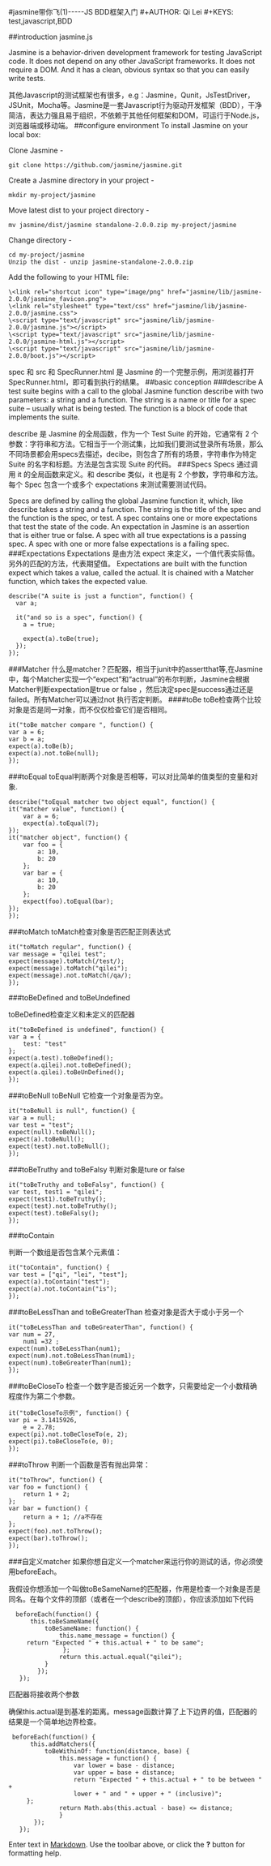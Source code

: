 #jasmine带你飞(1)-----JS BDD框架入门
#+AUTHOR: Qi Lei
#+KEYS: test,javascript,BDD

##introduction jasmine.js

Jasmine is a behavior-driven development framework for testing JavaScript code. It does not depend on any other JavaScript frameworks. It does not require a DOM. And it has a clean, obvious syntax so that you can easily write tests.

其他Javascript的测试框架也有很多，e.g：Jasmine，Qunit，JsTestDriver，JSUnit，Mocha等。Jasmine是一套Javascript行为驱动开发框架（BDD），干净简洁，表达力强且易于组织，不依赖于其他任何框架和DOM，可运行于Node.js，浏览器端或移动端。
##configure environment
To install Jasmine on your local box:

Clone Jasmine -

```
git clone https://github.com/jasmine/jasmine.git

```

Create a Jasmine directory in your project -

``` 
mkdir my-project/jasmine
```

Move latest dist to your project directory - 

```
mv jasmine/dist/jasmine standalone-2.0.0.zip my-project/jasmine
```

Change directory - 
```
cd my-project/jasmine
Unzip the dist - unzip jasmine-standalone-2.0.0.zip
```

Add the following to your HTML file:

```
\<link rel="shortcut icon" type="image/png" href="jasmine/lib/jasmine-2.0.0/jasmine_favicon.png">
\<link rel="stylesheet" type="text/css" href="jasmine/lib/jasmine-2.0.0/jasmine.css">
\<script type="text/javascript" src="jasmine/lib/jasmine-2.0.0/jasmine.js"></script>
\<script type="text/javascript" src="jasmine/lib/jasmine-2.0.0/jasmine-html.js"></script>
\<script type="text/javascript" src="jasmine/lib/jasmine-2.0.0/boot.js"></script>
```
spec 和 src 和 SpecRunner.html 是 Jasmine 的一个完整示例，用浏览器打开 SpecRunner.html，即可看到执行的结果。
##basic conception
###describe
A test suite begins with a call to the global Jasmine function describe with two parameters: a string and a function. The string is a name or title for a spec suite – usually what is being tested. The function is a block of code that implements the suite.

describe 是 Jasmine 的全局函数，作为一个 Test Suite 的开始，它通常有 2 个参数：字符串和方法。它相当于一个测试集，比如我们要测试登录所有场景，那么不同场景都会用specs去描述，decibe，则包含了所有的场景，字符串作为特定 Suite 的名字和标题。方法是包含实现 Suite 的代码。 
###Specs
Specs 通过调用 it 的全局函数来定义。和 describe 类似，it 也是有 2 个参数，字符串和方法。每个 Spec 包含一个或多个 expectations 来测试需要测试代码。

Specs are defined by calling the global Jasmine function it, which, like describe takes a string and a function. The string is the title of the spec and the function is the spec, or test. A spec contains one or more expectations that test the state of the code. An expectation in Jasmine is an assertion that is either true or false. A spec with all true expectations is a passing spec. A spec with one or more false expectations is a failing spec.
###Expectations
Expectations 是由方法 expect 来定义，一个值代表实际值。另外的匹配的方法，代表期望值。
Expectations are built with the function expect which takes a value, called the actual. It is chained with a Matcher function, which takes the expected value.

```
describe("A suite is just a function", function() {
  var a;

  it("and so is a spec", function() {
    a = true;

    expect(a).toBe(true);
  });
});
```
###Matcher
什么是matcher？匹配器，相当于junit中的assertthat等,在Jasmine中，每个Matcher实现一个“expect”和“actrual”的布尔判断，Jasmine会根据Matcher判断expectation是true or false ，然后决定spec是success通过还是failed。所有Matcher可以通过not 执行否定判断。
####toBe
toBe检查两个比较对象是否是同一对象，而不仅仅检查它们是否相同。

```
it("toBe matcher compare ", function() {
var a = 6;
var b = a;
expect(a).toBe(b);
expect(a).not.toBe(null);
});
```
###toEqual
toEqual判断两个对象是否相等，可以对比简单的值类型的变量和对象.

```
describe("toEqual matcher two object equal", function() {
it("matcher value", function() {
    var a = 6;
    expect(a).toEqual(7);
});
it("matcher object", function() {
    var foo = {
        a: 10,
        b: 20
    };
    var bar = {
        a: 10,
        b: 20
    };
    expect(foo).toEqual(bar);
});
});
```
###toMatch
toMatch检查对象是否匹配正则表达式

```
it("toMatch regular", function() {
var message = "qilei test";
expect(message).toMatch(/test/);
expect(message).toMatch("qilei");
expect(message).not.toMatch(/qa/);
});
```
###toBeDefined and toBeUndefined

toBeDefined检查定义和未定义的匹配器

```
it("toBeDefined is undefined", function() {
var a = {
    test: "test"
};
expect(a.test).toBeDefined();
expect(a.qilei).not.toBeDefined();
expect(a.qilei).toBeUnDefined();
});
```
###toBeNull
toBeNull 它检查一个对象是否为空。

```
it("toBeNull is null", function() {
var a = null;
var test = "test";
expect(null).toBeNull();
expect(a).toBeNull();
expect(test).not.toBeNull();
});
```
###toBeTruthy and toBeFalsy
判断对象是ture or false

```
it("toBeTruthy and toBeFalsy", function() {
var test, test1 = "qilei";
expect(test1).toBeTruthy();
expect(test).not.toBeTruthy();
expect(test).toBeFalsy();
});
```
###toContain

判断一个数组是否包含某个元素值：

```
it("toContain", function() {
var test = ["qi", "lei", "test"];
expect(a).toContain("test");
expect(a).not.toContain("is");
});

```
###toBeLessThan and toBeGreaterThan
检查对象是否大于或小于另一个

```
it("toBeLessThan and toBeGreaterThan", function() {
var num = 27,
    num1 =32 ;
expect(num).toBeLessThan(num1);
expect(num).not.toBeLessThan(num1);
expect(num).toBeGreaterThan(num1);
});

```
###toBeCloseTo
检查一个数字是否接近另一个数字，只需要给定一个小数精确程度作为第二个参数。

```
it("toBeCloseTo示例", function() {
var pi = 3.1415926,
    e = 2.78;
expect(pi).not.toBeCloseTo(e, 2);
expect(pi).toBeCloseTo(e, 0);
});
```
###toThrow
判断一个函数是否有抛出异常：

```
it("toThrow", function() {
var foo = function() {
    return 1 + 2;
};
var bar = function() {
    return a + 1; //a不存在
};
expect(foo).not.toThrow();
expect(bar).toThrow();
});
```
###自定义matcher
如果你想自定义一个matcher来运行你的测试的话，你必须使用beforeEach。

我假设你想添加一个叫做toBeSameName的匹配器，作用是检查一个对象是否是同名。在每个文件的顶部（或者在一个describe的顶部），你应该添加如下代码

```
  beforeEach(function() {
      this.toBeSameName({
          toBeSameName: function() {
              this.name_message = function() {
     return "Expected " + this.actual + " to be same";
               };
              return this.actual.equal("qilei");
          }
        }); 
   });   
```


匹配器将接收两个参数

确保this.actual是到基准的距离。message函数计算了上下边界的值，匹配器的结果是一个简单地边界检查。

```
 beforeEach(function() {
      this.addMatchers({
          toBeWithinOf: function(distance, base) {
              this.message = function() {
                  var lower = base - distance;
                  var upper = base + distance;
                  return "Expected " + this.actual + " to be between " +
                  lower + " and " + upper + " (inclusive)";
     };
              return Math.abs(this.actual - base) <= distance;
              }
       });
   });
```
Enter text in [Markdown](http://daringfireball.net/projects/markdown/). Use the toolbar above, or click the **?** button for formatting help.
